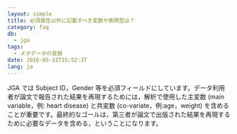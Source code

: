 ```yaml
---
layout: simple
title: 必須属性以外に記載すべき変数や表現型は？
category: faq
db:
  - jga
tags: 
  - メタデータの登録
date: 2016-05-31T15:52:37
lang: ja
---
```




<p>JGA では Subject ID，Gender 等を必須フィールドにしています。データ利用者が論文で報告された結果を再現するためには，解析で使用した主変数 (main variable，例: heart disease) と共変数 (co-variate，例:age，weight) を含めることが重要です。最終的なゴールは，第三者が論文で出版された結果を再現するために必要なデータを含める，ということになります。</p>